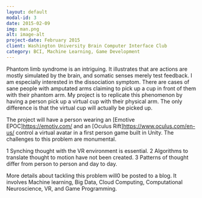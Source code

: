 ```yaml
---
layout: default
modal-id: 3
date: 2015-02-09
img: man.png
alt: image-alt
project-date: February 2015
client: Washington University Brain Computer Interface Club
category: BCI, Machine Learning, Game Development
---
```


Phantom limb syndrome is an intriguing. It illustrates that are actions are mostly
simulated by the brain, and somatic senses merely test feedback. I am especially interested
in the dissociation symptom. There are cases of sane people with amputated arms claiming
to pick up a cup in front of them with their phantom arm. My project is to replicate
this phenomenon by having a person pick up a virtual cup with their physical arm.
The only difference is that the virtual cup will actually be picked up.

The project will have a person wearing an [Emotive EPOC]https://emotiv.com/ and
an [Oculus Rift]https://www.oculus.com/en-us/ control a virtual avatar in a
first person game built in Unity. The challenges to this problem are monumental.

1 Synching thought with the VR environment is essential.
2 Algorithms to translate thought to motion have not been created.
3 Patterns of thought differ from person to person and day to day.

More details about tackling this problem will0 be posted to a blog.
It involves Machine learning, Big Data, Cloud Computing, Computational Neuroscience,
VR, and Game Programming.
